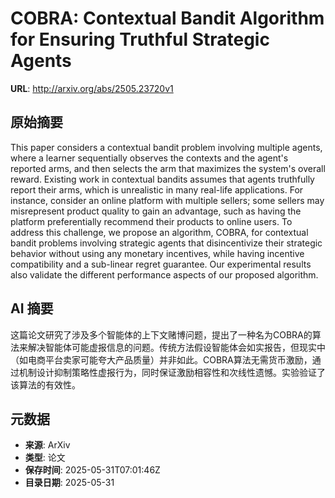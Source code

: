 # COBRA: Contextual Bandit Algorithm for Ensuring Truthful Strategic Agents

**URL**: http://arxiv.org/abs/2505.23720v1

## 原始摘要

This paper considers a contextual bandit problem involving multiple agents,
where a learner sequentially observes the contexts and the agent's reported
arms, and then selects the arm that maximizes the system's overall reward.
Existing work in contextual bandits assumes that agents truthfully report their
arms, which is unrealistic in many real-life applications. For instance,
consider an online platform with multiple sellers; some sellers may
misrepresent product quality to gain an advantage, such as having the platform
preferentially recommend their products to online users. To address this
challenge, we propose an algorithm, COBRA, for contextual bandit problems
involving strategic agents that disincentivize their strategic behavior without
using any monetary incentives, while having incentive compatibility and a
sub-linear regret guarantee. Our experimental results also validate the
different performance aspects of our proposed algorithm.


## AI 摘要

这篇论文研究了涉及多个智能体的上下文赌博问题，提出了一种名为COBRA的算法来解决智能体可能虚报信息的问题。传统方法假设智能体会如实报告，但现实中（如电商平台卖家可能夸大产品质量）并非如此。COBRA算法无需货币激励，通过机制设计抑制策略性虚报行为，同时保证激励相容性和次线性遗憾。实验验证了该算法的有效性。

## 元数据

- **来源**: ArXiv
- **类型**: 论文
- **保存时间**: 2025-05-31T07:01:46Z
- **目录日期**: 2025-05-31
